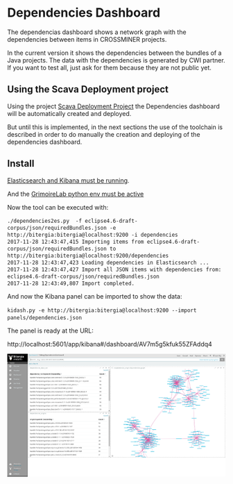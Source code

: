 # Dependencies Dashboard

The dependencias dashboard shows a network graph with the dependencies between
items in CROSSMINER projects.

In the current version it shows the dependencies between the bundles of a Java
projects. The data with the dependencies is generated by CWI partner. If you want to test all, just ask for them because they are not public yet.

## Using the Scava Deployment project

Using the project [Scava Deployment Project](https://github.com/crossminer/scava-deployment) the
Dependencies dashboard will be automatically created and deployed.

But until this is implemented, in the next sections the use of the toolchain is described
in order to do manually the creation and deploying of the dependencies dashboard.

## Install

[Elasticsearch and Kibana must be running](/web-dashboards#install-elasticsearch-and-kibana).

And the [GrimoireLab python env must be active](/web-dashboards#install-grimoirelab-python-env)

Now the tool can be executed with:

```
./dependencies2es.py  -f eclipse4.6-draft-corpus/json/requiredBundles.json -e http://bitergia:bitergia@localhost:9200 -i dependencies
2017-11-28 12:43:47,415 Importing items from eclipse4.6-draft-corpus/json/requiredBundles.json to http://bitergia:bitergia@localhost:9200/dependencies
2017-11-28 12:43:47,423 Loading dependencies in Elasticsearch ...
2017-11-28 12:43:47,427 Import all JSON items with dependencies from: eclipse4.6-draft-corpus/json/requiredBundles.json
2017-11-28 12:43:49,807 Import completed.
```

And now the Kibana panel can be imported to show the data:

`kidash.py -e http://bitergia:bitergia@localhost:9200 --import panels/dependencies.json`

The panel is ready at the URL:

http://localhost:5601/app/kibana#/dashboard/AV7m5g5kfuk55ZFAddq4

![](screenshot.png?raw=true)
